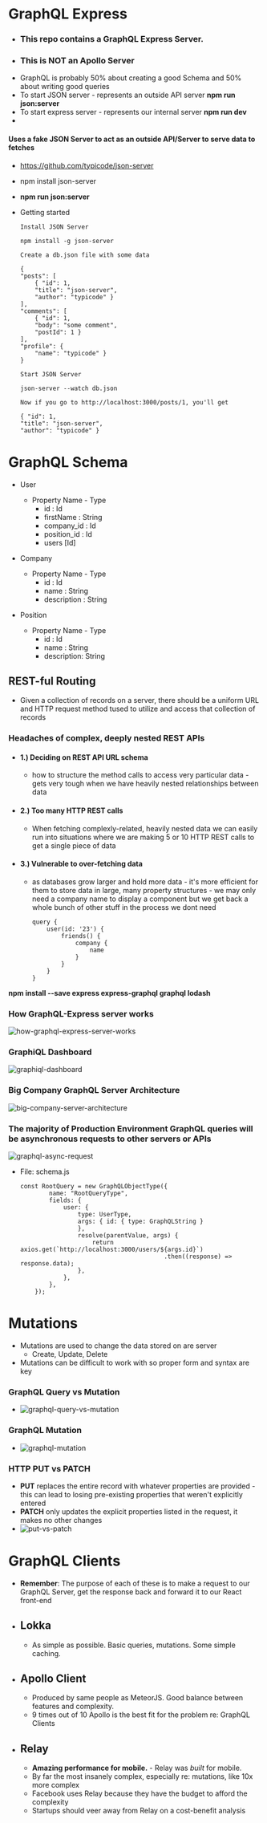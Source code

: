# GraphQL Express

-   ### **This repo contains a GraphQL Express Server.**
-   ### **This is NOT an Apollo Server**
-   GraphQL is probably 50% about creating a good Schema and 50% about writing good queries
-   To start JSON server - represents an outside API server **npm run json:server**
-   To start express server - represents our internal server **npm run dev**
-

#### Uses a fake JSON Server to act as an outside API/Server to serve data to fetches

-   https://github.com/typicode/json-server
-   npm install json-server
-   **npm run json:server**
-   Getting started

        Install JSON Server

        npm install -g json-server

        Create a db.json file with some data

        {
        "posts": [
            { "id": 1,
            "title": "json-server",
            "author": "typicode" }
        ],
        "comments": [
            { "id": 1,
            "body": "some comment",
            "postId": 1 }
        ],
        "profile": {
            "name": "typicode" }
        }

        Start JSON Server

        json-server --watch db.json

        Now if you go to http://localhost:3000/posts/1, you'll get

        { "id": 1,
        "title": "json-server",
        "author": "typicode" }

# GraphQL Schema

-   User

    -   Property Name - Type
        -   id : Id
        -   firstName : String
        -   company_id : Id
        -   position_id : Id
        -   users [Id]

-   Company

    -   Property Name - Type
        -   id : Id
        -   name : String
        -   description : String

-   Position
    -   Property Name - Type
        -   id : Id
        -   name : String
        -   description: String

## REST-ful Routing

-   Given a collection of records on a server, there should be a uniform URL and HTTP request method tused to utilize and access that collection of records

### Headaches of complex, deeply nested REST APIs

-   #### 1.) Deciding on REST API URL schema

    -   how to structure the method calls to access very particular data - gets very tough when we have heavily nested relationships between data

-   #### 2.) Too many HTTP REST calls

    -   When fetching complexly-related, heavily nested data we can easily run into situations where we are making 5 or 10 HTTP REST calls to get a single piece of data

-   #### 3.) Vulnerable to over-fetching data

    -   as databases grow larger and hold more data - it's more efficient for them to store data in large, many property structures - we may only need a company name to display a component but we get back a whole bunch of other stuff in the process we dont need

            query {
                user(id: '23') {
                    friends() {
                        company {
                            name
                        }
                    }
                }
            }

**npm install --save express express-graphql graphql lodash**

### How GraphQL-Express server works

![how-graphql-express-server-works](https://github.com/kawgh1/graphql-users-demo/blob/main/diagrams/express-server-graphql.png)

### GraphiQL Dashboard

![graphiql-dashboard](https://raw.githubusercontent.com/kawgh1/graphql-users-demo/main/diagrams/graphiql-dashboard2.png)

### Big Company GraphQL Server Architecture

![big-company-server-architecture](https://raw.githubusercontent.com/kawgh1/graphql-users-demo/main/diagrams/big-company-graphql-server-architecture.png)

### The majority of Production Environment GraphQL queries will be asynchronous requests to other servers or APIs

![graphql-async-request](https://raw.githubusercontent.com/kawgh1/graphql-users-demo/main/diagrams/graphql-async-resolve-function1.png)

-   File: schema.js

        const RootQuery = new GraphQLObjectType({
                name: "RootQueryType",
                fields: {
                    user: {
                        type: UserType,
                        args: { id: { type: GraphQLString }
                        },
                        resolve(parentValue, args) {
                            return axios.get(`http://localhost:3000/users/${args.id}`)
                                                .then((response) => response.data);
                        },
                    },
                },
            });

# Mutations

-   Mutations are used to change the data stored on are server
    -   Create, Update, Delete
-   Mutations can be difficult to work with so proper form and syntax are key

### GraphQL Query vs Mutation

-   ![graphql-query-vs-mutation](https://raw.githubusercontent.com/kawgh1/graphql-users-demo/main/diagrams/graphql-query-vs-mutation.png)

### GraphQL Mutation

-   ![graphql-mutation](https://raw.githubusercontent.com/kawgh1/graphql-users-demo/main/diagrams/graphql-mutation.png)

### HTTP PUT vs PATCH

-   **PUT** replaces the entire record with whatever properties are provided - this can lead to losing pre-existing properties that weren't explicitly entered
-   **PATCH** only updates the explicit properties listed in the request, it makes no other changes
-   ![put-vs-patch](https://raw.githubusercontent.com/kawgh1/graphql-users-demo/main/diagrams/put-vs-patch.png)

# GraphQL Clients

-   **Remember**: The purpose of each of these is to make a request to our GraphQL Server, get the response back and forward it to our React front-end

-   ## Lokka
    -   As simple as possible. Basic queries, mutations. Some simple caching.
-   ## Apollo Client

    -   Produced by same people as MeteorJS. Good balance between features and complexity.
    -   9 times out of 10 Apollo is the best fit for the problem re: GraphQL Clients

-   ## Relay
    -   **Amazing performance for mobile.** - Relay was _built_ for mobile.
    -   By far the most insanely complex, especially re: mutations, like 10x more complex
    -   Facebook uses Relay because they have the budget to afford the complexity
    -   Startups should veer away from Relay on a cost-benefit analysis
